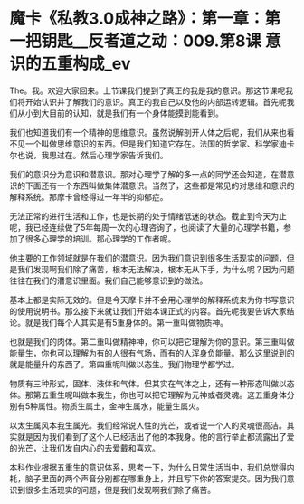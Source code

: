 # 魔卡《私教3.0成神之路》：第一章：第一把钥匙__反者道之动：009.第8课 意识的五重构成_ev

The。我。欢迎大家回来。上节课我们提到了真正的我是我的意识。那这节课呢我们将开始认识并了解我们的意识。真正的我自己以及他的内部运转逻辑。首先呢我们从小到大目前的认知，就是我们有一个身体能摸到能看到。

我们也知道我们有一个精神的思维意识。虽然说解剖开人体之后呢，我们从来也看不见一个叫做思维意识的东西。但是我们知道它存在。法国的哲学家、科学家迪卡尔也说，我思过在。然后心理学家告诉我们。

我们的意识分为意识和潜意识。那对心理学了解的多一点的同学还会知道，在潜意识的下面还有一个东西叫做集体潜意识。当然了，这些都是常见的对思维和意识的解释系统。那摩卡曾经得过一年半的抑郁症。

无法正常的进行生活和工作，也是长期的处于情绪低迷的状态。截止到今天为止呢，我已经连续做了5年每周一次的心理咨询了，也阅读了大量的心理学书籍，参加了很多心理学的培训。那心理学的工作者呢。

他主要的工作领域就是在我们的潜意识。因为我们意识到很多生活现实的问题，但是我们发现啊我们除了痛苦，根本无法解决，根本无从下手，为什么呢？因为问题往往在我们的潜意识里面。我们自己能够意识到的做法。

基本上都是实际无效的。但是今天摩卡并不会用心理学的解释系统来为你书写意识的使用说明书。那么接下来就让我们开始本课正式的内容。首先呢我要告诉大家结论。就是我们每个人其实是有5重身体的。第一重叫做物质神。

也就是我们的肉体。第二重叫做精神神，你可以把它理解为你的意识。第三重叫做能量生，你也可以理解为有的人很有气场，而有的人浑身负能量。那么这里说到的就是能量升的东西了。第四重呢叫做以态生。我们物理学都学过。

物质有三种形式，固体、液体和气体。但其实在气体之上，还有一种形态叫做以态体。那第五重生呢叫做本我生，你也可以把它理解为元神或者灵魂。这五重身体分别有5种属性。物质生属土，金神生属水，能量生属火。

以太生属风本我生属光。我们经常说人性的光芒，或者说一个人的灵魂很高洁。其实就是因为我们看到了这个人已经活出了他的本我身。他的言行举止都流露出了爱的光芒，让我们发自内心的去爱戴和喜欢。

本科作业根据五重生的意识体系，思考一下，为什么日常生活当中，我们总觉得内耗，脑子里面的两个声音分别都在哪重身上，并且写下你的答案提交。因为我们意识到很多生活现实的问题，但是我们发现啊我们除了痛苦。

